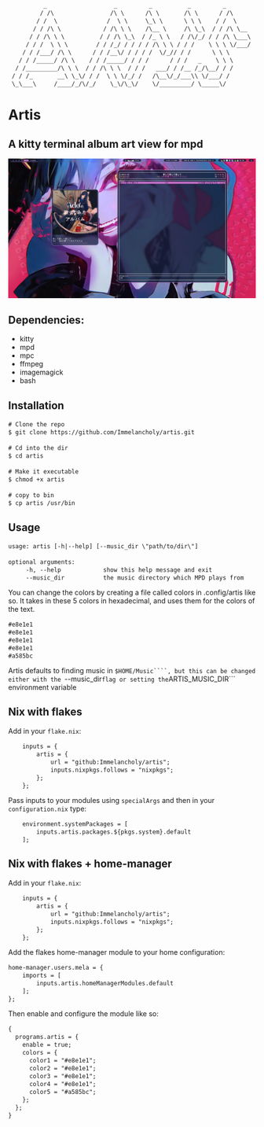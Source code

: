```
          _                   _         _          _         _        
         / /\                /\ \      /\ \       /\ \      / /\      
        / /  \              /  \ \     \_\ \      \ \ \    / /  \     
       / / /\ \            / /\ \ \    /\__ \     /\ \_\  / / /\ \__  
      / / /\ \ \          / / /\ \_\  / /_ \ \   / /\/_/ / / /\ \___\ 
     / / /  \ \ \        / / /_/ / / / / /\ \ \ / / /    \ \ \ \/___/ 
    / / /___/ /\ \      / / /__\/ / / / /  \/_// / /      \ \ \       
   / / /_____/ /\ \    / / /_____/ / / /      / / /   _    \ \ \      
  / /_________/\ \ \  / / /\ \ \  / / /   ___/ / /__ /_/\__/ / /      
 / / /_       __\ \_\/ / /  \ \ \/_/ /   /\__\/_/___\\ \/___/ /       
 \_\___\     /____/_/\/_/    \_\/\_\/    \/_________/ \_____\/                                                                            
```                                                                  
# Artis
## A kitty terminal album art view for mpd

![SS1](/Screenshots/SS1.png?raw=true)

## Dependencies:
* kitty
* mpd
* mpc
* ffmpeg
* imagemagick
* bash

## Installation
```
# Clone the repo
$ git clone https://github.com/Immelancholy/artis.git

# Cd into the dir
$ cd artis

# Make it executable
$ chmod +x artis

# copy to bin
$ cp artis /usr/bin
```

## Usage
```
usage: artis [-h|--help] [--music_dir \"path/to/dir\"]

optional arguments:
	 -h, --help            show this help message and exit
	 --music_dir           the music directory which MPD plays from
```
You can change the colors by creating a file called colors in .config/artis like so. It takes in these 5 colors in hexadecimal, and uses them for the colors of the text.
```
#e8e1e1
#e8e1e1
#e8e1e1
#e8e1e1
#a585bc
```

Artis defaults to finding music in ```$HOME/Music````, but this can be changed either with the ```--music_dir``` flag or setting the ```ARTIS_MUSIC_DIR``` environment variable

## Nix with flakes

Add in your ```flake.nix```:

```
    inputs = {
        artis = {
            url = "github:Immelancholy/artis";
            inputs.nixpkgs.follows = "nixpkgs";
        };
    };
```
Pass inputs to your modules using ```specialArgs``` and then in your ```configuration.nix``` type:

```
    environment.systemPackages = [
        inputs.artis.packages.${pkgs.system}.default
    ];
```

## Nix with flakes + home-manager

Add in your ```flake.nix```:

```
    inputs = {
        artis = {
            url = "github:Immelancholy/artis";
            inputs.nixpkgs.follows = "nixpkgs";
        };
    };
```

Add the flakes home-manager module to your home configuration:

```
home-manager.users.mela = {
    imports = [
        inputs.artis.homeManagerModules.default
    ];
};
```

Then enable and configure the module like so:

```
{
  programs.artis = {
    enable = true;
    colors = {
      color1 = "#e8e1e1";
      color2 = "#e8e1e1";
      color3 = "#e8e1e1";
      color4 = "#e8e1e1";
      color5 = "#a585bc";
    };
  };
}
```
